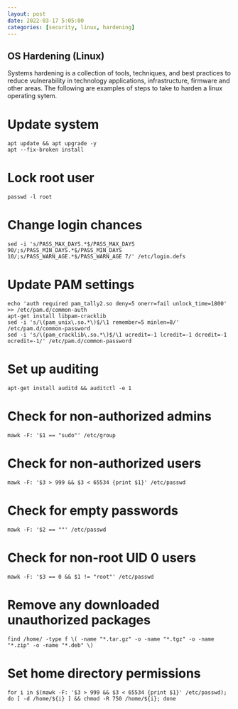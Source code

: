 ```yaml
---
layout: post
date: 2022-03-17 5:05:00
categories: [security, linux, hardening]
---
```

##  OS Hardening (Linux)
Systems hardening is a collection of tools, techniques, and best practices to reduce vulnerability in technology applications, infrastructure, firmware and other areas.
The following are examples of steps to take to harden a linux operating sytem.

# Update system
```shell
apt update && apt upgrade -y
apt --fix-broken install
```
# Lock root user
```shell
passwd -l root
```
# Change login chances
```shell
sed -i 's/PASS_MAX_DAYS.*$/PASS_MAX_DAYS 90/;s/PASS_MIN_DAYS.*$/PASS_MIN_DAYS 10/;s/PASS_WARN_AGE.*$/PASS_WARN_AGE 7/' /etc/login.defs
```
# Update PAM settings
```shell
echo 'auth required pam_tally2.so deny=5 onerr=fail unlock_time=1800' >> /etc/pam.d/common-auth
apt-get install libpam-cracklib
sed -i 's/\(pam_unix\.so.*\)$/\1 remember=5 minlen=8/' /etc/pam.d/common-password
sed -i 's/\(pam_cracklib\.so.*\)$/\1 ucredit=-1 lcredit=-1 dcredit=-1 ocredit=-1/' /etc/pam.d/common-password
```
# Set up auditing
```shell
apt-get install auditd && auditctl -e 1
```
# Check for non-authorized admins
```shell
mawk -F: '$1 == "sudo"' /etc/group
```
# Check for non-authorized users
```shell
mawk -F: '$3 > 999 && $3 < 65534 {print $1}' /etc/passwd
```
# Check for empty passwords
```shell
mawk -F: '$2 == ""' /etc/passwd
```
# Check for non-root UID 0 users
```shell
mawk -F: '$3 == 0 && $1 != "root"' /etc/passwd
```
# Remove any downloaded unauthorized packages
```shell
find /home/ -type f \( -name "*.tar.gz" -o -name "*.tgz" -o -name "*.zip" -o -name "*.deb" \)
```
# Set home directory permissions
```shell
for i in $(mawk -F: '$3 > 999 && $3 < 65534 {print $1}' /etc/passwd); do [ -d /home/${i} ] && chmod -R 750 /home/${i}; done
```

